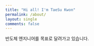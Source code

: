 ```yaml
---
title: "Hi all! I'm TaeSu Kwon"
permalink: /about/
layout: single
comments: false
---
```


반도체 엔지니어를 목표로 달려가고 있습니다.

